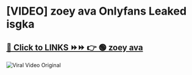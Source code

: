 
 # [VIDEO] zoey ava Onlyfans Leaked isgka

## <h2><a href="https://clipsfans.com/zoey_ava&ref=git">🔗 Click to LINKS ⏩⏩ 👉 🟢 zoey ava </a></h2>

<a href="https://clipsfans.com/zoey_ava&ref=git" rel="nofollow" data-target="animated-image.originalLink"><img src="https://i.ibb.co.com/xMMVF88/686577567.gif" alt="Viral Video Original" style="max-width: 100%; display: inline-block;" data-target="animated-image.originalImage"></a>

